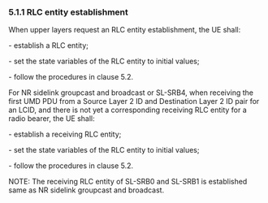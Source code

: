 ### 5.1.1 RLC entity establishment

When upper layers request an RLC entity establishment, the UE shall:

\- establish a RLC entity;

\- set the state variables of the RLC entity to initial values;

\- follow the procedures in clause 5.2.

For NR sidelink groupcast and broadcast or SL-SRB4, when receiving the
first UMD PDU from a Source Layer 2 ID and Destination Layer 2 ID pair
for an LCID, and there is not yet a corresponding receiving RLC entity
for a radio bearer, the UE shall:

\- establish a receiving RLC entity;

\- set the state variables of the RLC entity to initial values;

\- follow the procedures in clause 5.2.

NOTE: The receiving RLC entity of SL-SRB0 and SL-SRB1 is established
same as NR sidelink groupcast and broadcast.